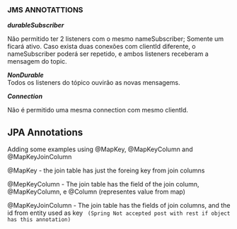 ### JMS ANNOTATTIONS

***durableSubscriber***

Não permitido ter 2 listeners com o mesmo nameSubscriber; Somente um ficará ativo.
Caso exista duas conexões com clientId diferente, o nameSubscriber poderá ser repetido,
e ambos listeners receberam a mensagem do topic.

***NonDurable***  
Todos os listeners do tópico ouvirão as novas mensagems.

***Connection***

Não é permitido uma mesma connection com mesmo clientId.


## JPA Annotations

Adding some examples using @MapKey, @MapKeyColumn and @MapKeyJoinColumn

@MapKey - the join table has just the foreing key from join columns

@MepKeyColumn - The join table has the field of the join column, @MapKeyColumn, e @Column (representes value from map)

@MapKeyJoinColumn - The join table has the fields of join columns, and the id from entity used as key ` (Spring Not accepted post with rest if object has this annotation)`
